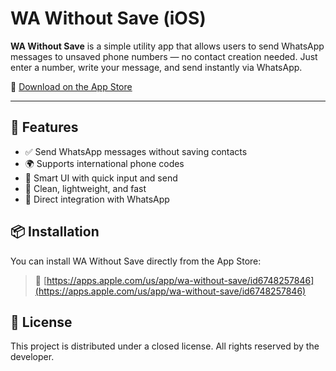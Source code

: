 # WA Without Save (iOS)

**WA Without Save** is a simple utility app that allows users to send WhatsApp messages to unsaved phone numbers — no contact creation needed. Just enter a number, write your message, and send instantly via WhatsApp.

📲 [Download on the App Store](https://apps.apple.com/us/app/wa-without-save/id6748257846)

---

## 🚀 Features

- ✅ Send WhatsApp messages without saving contacts
- 🌍 Supports international phone codes
- 🔎 Smart UI with quick input and send
- 🧼 Clean, lightweight, and fast
- 💬 Direct integration with WhatsApp


## 📦 Installation

You can install WA Without Save directly from the App Store:

> 🔗 [https://apps.apple.com/us/app/wa-without-save/id6748257846](https://apps.apple.com/us/app/wa-without-save/id6748257846)


## 📝 License

This project is distributed under a closed license. All rights reserved by the developer.

